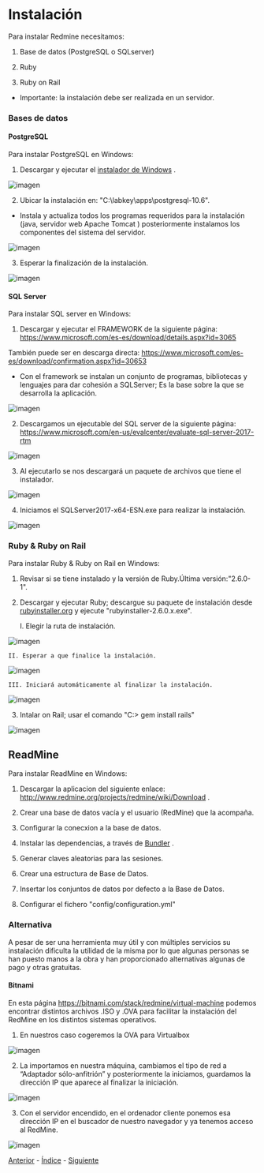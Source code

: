 # Instalación

Para instalar Redmine necesitamos:


1. Base de datos (PostgreSQL o SQLserver)

2. Ruby

3. Ruby on Rail


* Importante: la instalación debe ser realizada en un servidor.

### Bases de datos

#### PostgreSQL

Para instalar PostgreSQL en Windows:

1. Descargar y ejecutar el [instalador de Windows](https://www.enterprisedb.com/downloads/postgres-postgresql-downloads#windows) .

![imagen](https://github.com/AinoaFernandezMiguens/RedMine/blob/master/RedMine-Imagenes/Instalaci%C3%B3n/Bases%20de%20datos/PostgreSQL/1.JPG)

2. Ubicar la instalación en: "C:\labkey\apps\postgresql-10.6\".

* Instala y actualiza todos los programas requeridos para la instalación (java, servidor web Apache Tomcat  ) posteriormente instalamos los componentes del sistema del servidor.

![imagen](https://github.com/AinoaFernandezMiguens/RedMine/blob/master/RedMine-Imagenes/Instalaci%C3%B3n/Bases%20de%20datos/PostgreSQL/2.JPG)

3. Esperar la finalización de la instalación.

![imagen](https://github.com/AinoaFernandezMiguens/RedMine/blob/master/RedMine-Imagenes/Instalaci%C3%B3n/Bases%20de%20datos/PostgreSQL/3.JPG)

#### SQL Server

Para instalar SQL server en Windows:

1. Descargar y ejecutar el FRAMEWORK de la siguiente página: https://www.microsoft.com/es-es/download/details.aspx?id=3065

También puede ser en  descarga directa: https://www.microsoft.com/es-es/download/confirmation.aspx?id=30653

* Con el framework se instalan un conjunto de programas, bibliotecas y lenguajes para dar cohesión a SQLServer; Es la base sobre la que se desarrolla la aplicación.

![imagen](https://github.com/AinoaFernandezMiguens/RedMine/blob/master/RedMine-Imagenes/Instalaci%C3%B3n/Bases%20de%20datos/SQL%20server/0.JPG)

2. Descargamos un ejecutable del SQL server de la siguiente página: https://www.microsoft.com/en-us/evalcenter/evaluate-sql-server-2017-rtm

![imagen](https://github.com/AinoaFernandezMiguens/RedMine/blob/master/RedMine-Imagenes/Instalaci%C3%B3n/Bases%20de%20datos/SQL%20server/1.JPG)

3. Al ejecutarlo se nos descargará un paquete de archivos que tiene el instalador.

![imagen](https://github.com/AinoaFernandezMiguens/RedMine/blob/master/RedMine-Imagenes/Instalaci%C3%B3n/Bases%20de%20datos/SQL%20server/2.JPG)

4. Iniciamos el SQLServer2017-x64-ESN.exe para realizar la instalación.

![imagen](https://github.com/AinoaFernandezMiguens/RedMine/blob/master/RedMine-Imagenes/Instalaci%C3%B3n/Bases%20de%20datos/SQL%20server/3.JPG)

### Ruby & Ruby on Rail

Para instalar Ruby & Ruby on Rail en Windows:

1. Revisar si se tiene instalado y la versión de Ruby.Última versión:"2.6.0-1".

2. Descargar y ejecutar Ruby; descargue su paquete de instalación desde [rubyinstaller.org](https://rubyinstaller.org/) y ejecute "rubyinstaller-2.6.0.x.exe".

	I. Elegir la ruta de instalación.

![imagen](https://github.com/AinoaFernandezMiguens/RedMine/blob/master/RedMine-Imagenes/Instalaci%C3%B3n/Ruby%20%26%20Ruby%20on%20Rail/1.JPG)

	II. Esperar a que finalice la instalación.
	
![imagen](https://github.com/AinoaFernandezMiguens/RedMine/blob/master/RedMine-Imagenes/Instalaci%C3%B3n/Ruby%20%26%20Ruby%20on%20Rail/2.JPG)

	III. Iniciará automáticamente al finalizar la instalación.
	
![imagen](https://github.com/AinoaFernandezMiguens/RedMine/blob/master/RedMine-Imagenes/Instalaci%C3%B3n/Ruby%20%26%20Ruby%20on%20Rail/3.JPG)
	
3. Intalar on Rail; usar el comando "C:\> gem install rails"

![imagen](https://github.com/AinoaFernandezMiguens/RedMine/blob/master/RedMine-Imagenes/Instalaci%C3%B3n/Ruby%20%26%20Ruby%20on%20Rail/4.JPG)

## ReadMine

Para instalar ReadMine en Windows:

1. Descargar la aplicacion del siguiente enlace: http://www.redmine.org/projects/redmine/wiki/Download .

2. Crear una base de datos vacía y el usuario (RedMine) que la acompaña.

3. Configurar la conecxion a la base de datos.

4. Instalar las dependencias, a través de [Bundler](http://gembundler.com/) .

5. Generar claves aleatorias para las sesiones.

6. Crear una estructura de Base de Datos.

7. Insertar los conjuntos de datos por defecto a la Base de Datos.

8. Configurar el fichero "config/configuration.yml"

### Alternativa

A pesar de ser una herramienta muy útil y con múltiples servicios su instalación dificulta la utilidad de la misma por lo que algunas personas se han puesto manos a la obra y han proporcionado alternativas algunas de pago y otras gratuitas.

#### Bitnami

En esta página https://bitnami.com/stack/redmine/virtual-machine podemos encontrar distintos archivos .ISO y .OVA para facilitar la instalación del RedMine en los distintos sistemas operativos.

1. En nuestros caso cogeremos  la OVA para Virtualbox

![imagen](https://github.com/AinoaFernandezMiguens/RedMine/blob/master/RedMine-Imagenes/Instalaci%C3%B3n/Alternativa/Bitnami/1.JPG)

2. La importamos en nuestra máquina, cambiamos el tipo de red a “Adaptador sólo-anfitrión” y posteriormente la iniciamos, guardamos la dirección IP que aparece al finalizar  la iniciación.

![imagen](https://github.com/AinoaFernandezMiguens/RedMine/blob/master/RedMine-Imagenes/Instalaci%C3%B3n/Alternativa/Bitnami/2.JPG)

3. Con el servidor encendido, en el ordenador cliente ponemos esa dirección IP en el buscador de nuestro navegador y ya tenemos acceso al RedMine.

![imagen](https://github.com/AinoaFernandezMiguens/RedMine/blob/master/RedMine-Imagenes/Instalaci%C3%B3n/Alternativa/Bitnami/3.JPG)

[Anterior](https://github.com/AinoaFernandezMiguens/RedMine/blob/master/1.%20Introducci%C3%B3n.md) - [Índice](https://github.com/AinoaFernandezMiguens/RedMine/blob/master/0.%20%C3%8Dndice.md) - [Siguiente](https://github.com/AinoaFernandezMiguens/RedMine/blob/master/3.%20Primeros%20pasos.md)
